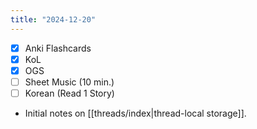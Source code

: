 ```yaml
---
title: "2024-12-20"
---
```


- [x] Anki Flashcards
- [x] KoL
- [x] OGS
- [ ] Sheet Music (10 min.)
- [ ] Korean (Read 1 Story)

* Initial notes on [[threads/index|thread-local storage]].